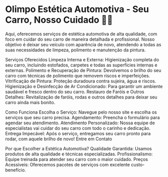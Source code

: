 # Olimpo Estética Automotiva - Seu Carro, Nosso Cuidado 🚗✨

Aqui, oferecemos serviços de estética automotiva de alta qualidade, com foco em cuidar do seu carro de maneira detalhada e profissional. Nosso objetivo é deixar seu veículo com aparência de novo, atendendo a todas as suas necessidades de limpeza, polimento e manutenção da pintura.

Serviços Oferecidos
Limpeza Interna e Externa: Higienização completa do seu carro, incluindo estofados, carpetes e todas as superfícies internas e externas.
Polimento e Recuperação de Pintura: Devolvemos o brilho do seu carro com técnicas de polimento que removem riscos e imperfeições.
Vitrificação de Pintura: Proteção duradoura contra sujeira, água e riscos.
Higienização e Desinfecção de Ar Condicionado: Para garantir um ambiente saudável e fresco dentro do seu carro.
Restauro de Faróis e Outros Detalhes: Revitalização de faróis, rodas e outros detalhes para deixar seu carro ainda mais bonito.

Como Funciona
Escolha o Serviço: Navegue pelo nosso site e escolha os serviços que seu carro precisa.
Agendamento: Preencha o formulário para agendar seu atendimento.
Atendimento Personalizado: Nossa equipe de especialistas vai cuidar do seu carro com todo o carinho e dedicação.
Entrega Impecável: Após o serviço, entregamos seu carro pronto para rodar, com aquele brilho de novo!
Entre em Contato

Por que Escolher a Estética Automotiva?
Qualidade Garantida: Usamos produtos de alta qualidade e técnicas especializadas.
Profissionalismo: Equipe treinada para atender seu carro com o maior cuidado.
Preços Acessíveis: Oferecemos pacotes de serviços com excelente custo-benefício.
